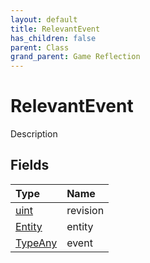 ```yaml
---
layout: default
title: RelevantEvent
has_children: false
parent: Class
grand_parent: Game Reflection
---
```

# RelevantEvent
Description 

## Fields

| Type | Name |
|:----------|:--------------|
| [uint](/riftbreaker-wiki/docs/game-reflection/components/uint/) | revision |
| [Entity](/riftbreaker-wiki/docs/game-reflection/classes/entity/) | entity |
| [TypeAny](/riftbreaker-wiki/docs/game-reflection/components/type_any/) | event |

